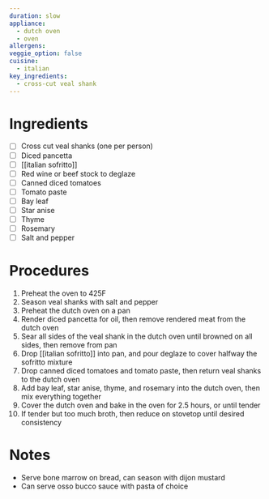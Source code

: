 ```yaml
---
duration: slow
appliance:
  - dutch oven
  - oven
allergens: 
veggie_option: false
cuisine:
  - italian
key_ingredients:
  - cross-cut veal shank
---
```

# Ingredients
- [ ] Cross cut veal shanks (one per person)
- [ ] Diced pancetta
- [ ] [[italian sofritto]]
- [ ] Red wine or beef stock to deglaze
- [ ] Canned diced tomatoes
- [ ] Tomato paste
- [ ] Bay leaf
- [ ] Star anise
- [ ] Thyme
- [ ] Rosemary
- [ ] Salt and pepper

# Procedures
1. Preheat the oven to 425F
2. Season veal shanks with salt and pepper
3. Preheat the dutch oven on a pan
4. Render diced pancetta for oil, then remove rendered meat from the dutch oven
5. Sear all sides of the veal shank in the dutch oven until browned on all sides, then remove from pan
6. Drop [[italian sofritto]] into pan, and pour deglaze to cover halfway the sofritto mixture
7. Drop canned diced tomatoes and tomato paste, then return veal shanks to the dutch oven
8. Add bay leaf, star anise, thyme, and rosemary into the dutch oven, then mix everything together
9. Cover the dutch oven and bake in the oven for 2.5 hours, or until tender
10. If tender but too much broth, then reduce on stovetop until desired consistency
# Notes
- Serve bone marrow on bread, can season with dijon mustard
- Can serve osso bucco sauce with pasta of choice